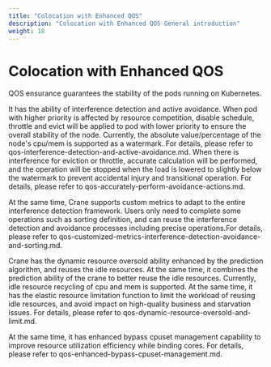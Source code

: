 ```yaml
---
title: "Colocation with Enhanced QOS"
description: "Colocation with Enhanced QOS General introduction"
weight: 18
---
```


# Colocation with Enhanced QOS
QOS ensurance guarantees the stability of the pods running on Kubernetes.

It has the ability of interference detection and active avoidance. When pod with higher priority is affected by resource competition, disable schedule, throttle and evict will be applied to pod with lower priority to ensure the overall stability of the node. Currently, the absolute value/percentage of the node's cpu/mem is supported as a watermark. For details, please refer to qos-interference-detection-and-active-avoidance.md.
When there is interference for eviction or throttle, accurate calculation will be performed, and the operation will be stopped when the load is lowered to slightly below the watermark to prevent accidental injury and transitional operation. For details, please refer to qos-accurately-perform-avoidance-actions.md.

At the same time, Crane supports custom metrics to adapt to the entire interference detection framework. Users only need to complete some operations such as sorting definition, and can reuse the interference detection and avoidance processes including precise operations.For details, please refer to qos-customized-metrics-interference-detection-avoidance-and-sorting.md.

Crane has the dynamic resource oversold ability enhanced by the prediction algorithm, and reuses the idle resources. At the same time, it combines the prediction ability of the crane to better reuse the idle resources. Currently, idle resource recycling of cpu and mem is supported. At the same time, it has the elastic resource limitation function to limit the workload of reusing idle resources, and avoid impact on high-quality business and starvation issues. For details, please refer to qos-dynamic-resource-oversold-and-limit.md.

At the same time, it has enhanced bypass cpuset management capability to improve resource utilization efficiency while binding cores. For details, please refer to qos-enhanced-bypass-cpuset-management.md.